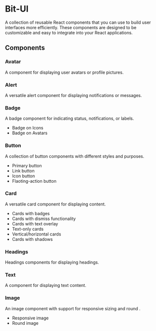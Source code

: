 # Bit-UI

A collection of reusable React components that you can use to build user interfaces more efficiently. These components are designed to be customizable and easy to integrate into your React applications.

## Components

### Avatar
A component for displaying user avatars or profile pictures.

### Alert
A versatile alert component for displaying notifications or messages.

### Badge
A badge component for indicating status, notifications, or labels.

- Badge on Icons
- Badge on Avatars

### Button
A collection of button components with different styles and purposes.

- Primary button
- Link button
- Icon button
- Flaoting-action button

### Card
A versatile card component for displaying content.

- Cards with badges
- Cards with dismiss functionality
- Cards with text overlay
- Text-only cards
- Vertical/horizontal cards
- Cards with shadows

### Headings
Headings components for displaying headings.

### Text
A component for displaying text content.

### Image
An image component with support for responsive sizing and round .

- Responsive image
- Round image

